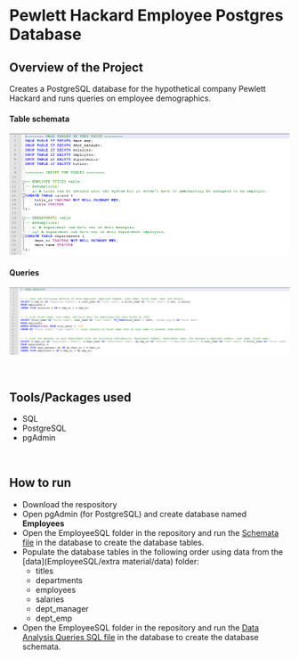 # Pewlett Hackard Employee Postgres Database

## Overview of the Project
Creates a PostgreSQL database for the hypothetical company Pewlett Hackard and runs queries on employee demographics.

#### Table schemata
![schemata](images/schemata.PNG)

#### Queries
![queries](images/queries.PNG)

<br>

## Tools/Packages used
- SQL
- PostgreSQL
- pgAdmin

<br>

## How to run
- Download the respository
- Open pgAdmin (for PostgreSQL) and create database named **Employees**
- Open the EmployeeSQL folder in the repository and run the [Schemata file](EmployeeSQL/Schemata.sql) in the database to create the database tables.
- Populate the database tables in the following order using data from the [data](EmployeeSQL/extra material/data) folder:
  - titles
  - departments
  - employees
  - salaries
  - dept_manager
  - dept_emp
- Open the EmployeeSQL folder in the repository and run the [Data Analysis Queries SQL file](EmployeeSQL/Data-Analysis-Queries.sql) in the database to create the database schemata.

